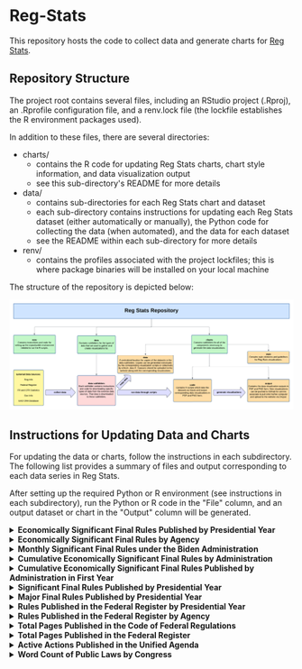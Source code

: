 # Reg-Stats

This repository hosts the code to collect data and generate charts for [Reg Stats](https://regulatorystudies.columbian.gwu.edu/reg-stats).

## Repository Structure

The project root contains several files, including an RStudio project (.Rproj), an .Rprofile configuration file, and a renv.lock file (the lockfile establishes the R environment packages used).

In addition to these files, there are several directories:

- charts/
  - contains the R code for updating Reg Stats charts, chart style information, and data visualization output
  - see this sub-directory's README for more details
- data/
  - contains sub-directories for each Reg Stats chart and dataset
  - each sub-directory contains instructions for updating each Reg Stats dataset (either automatically or manually), the Python code for collecting the data (when automated), and the data for each dataset
  - see the README within each sub-directory for more details
- renv/
  - contains the profiles associated with the project lockfiles; this is where package binaries will be installed on your local machine

The structure of the repository is depicted below:

![Map of Reg Stats Repository](charts/style/repo_map.png) 

## Instructions for Updating Data and Charts

For updating the data or charts, follow the instructions in each subdirectory. The following list provides a summary of
files and output corresponding to each data series in Reg Stats.

After setting up the required Python or R environment (see instructions in each subdirectory), run the Python or R code
in the "File" column, and an output dataset or chart in the "Output" column will be generated.

<details>
  <summary><strong>Economically Significant Final Rules Published by Presidential Year</strong></summary>
  <br/>
  <table>
    <tr>
      <th>Update</th>
      <th>Task</th>
      <th>Location</th>
      <th>File</th>
      <th>Output</th>
    </tr>
    <tr>
      <td rowspan="2">Annually:<br/>1st week of Feb</td>
      <td>Data</td>
      <td><code>data/es_rules/</code></td>
      <td><code>update_es_rules.py</code></td>
      <td><code>econ_significant_rules_by_presidential_year.csv</code></td>
    </tr>
    <tr>
      <td>Chart</td>
      <td><code>charts/</code></td>
      <td><code>code/econ_significant_rules.Rmd</code></td>
      <td>
        <code>output/econ_significant_rules_published_by_presidential_year.pdf</code><br/>
        <code>output/econ_significant_rules_published_by_presidential_year.png</code>
      </td>
    </tr>
  </table>
</details>


<details>
  <summary><strong>Economically Significant Final Rules by Agency</strong></summary>
  <br/>
  <table>
    <tr>
	  <th>Update</th>
      <th>Task</th>
      <th>Location</th>
      <th>File</th>
      <th>Output</th>
    </tr>
        <tr>
      	  <td rowspan="2">Annually:<br/>1st week of Feb</td>
          <td>Data</td>
          <td><code>data/es_rules/</code></td>
          <td><code>by_agency/update_agency_es_rules.py</code></td>
          <td><code>agency_econ_significant_rules_by_presidential_year.csv</code></td>
        </tr>
        <tr>
          <td>Chart</td>
          <td><code>charts/</code></td>
          <td><code>code/agency_econ_significant_rules_by_presidential_year.Rmd</code></td>
          <td><code>output/by_agency/[agency]_econ_significant_rules_by_presidential_year.pdf</code><br/><code>output/by_agency/[agency]_econ_significant_rules_by_presidential_year.png</code></td>
        </tr>
      </table>
</details>


<details>
  <summary><strong>Monthly Significant Final Rules under the Biden Administration</strong></summary>
  <br/>
  <table>
    <tr>
      <th>Update</th>
      <th>Task</th>
      <th>Location</th>
      <th>File</th>
      <th>Output</th>
    </tr>
        <tr>
      	  <td rowspan="2">Monthly:<br/>1st week of month</td>
          <td>Data</td>
          <td><code>data/monthly_es_rules/</code></td>
          <td><code>update_monthly_sig_rules_by_admin.py</code></td>
          <td><code>monthly_significant_rules_by_admin.csv</code></td>
        </tr>
        <tr>
          <td>Chart</td>
          <td><code>charts/</code></td>
          <td><code>code/monthly_sig_rules_by_admin.Rmd</code></td>
          <td><code>output/monthly_significant_rules_biden.pdf</code><br/><code>output/monthly_significant_rules_biden.png</code></td>
        </tr>
      </table>
</details>


<details>
  <summary><strong>Cumulative Economically Significant Final Rules by Administration</strong></summary>
  <br/>
  <table>
    <tr>
      <th>Update</th>
      <th>Task</th>
      <th>Location</th>
      <th>File</th>
      <th>Output</th>
    </tr>
        <tr>
      	  <td rowspan="2">Monthly:<br/>1st week of month</td>
          <td>Data</td>
          <td><code>data/cumulative_es_rules/</code></td>
          <td><code>update_cumulative_es_rules.py</code></td>
          <td><code>cumulative_econ_significant_rules_by_presidential_month.csv</code></td>
        </tr>
        <tr>
          <td>Chart</td>
          <td><code>charts/</code></td>
          <td><code>code/cumulative_econ_significant_rules_by_admin.Rmd</code></td>
          <td><code>output/cumulative_econ_significant_rules_by_presidential_month.pdf</code><br/><code>output/cumulative_econ_significant_rules_by_presidential_month.png</code></td>
        </tr>
      </table>
</details>


<details>
  <summary><strong>Cumulative Economically Significant Final Rules Published by Administration in First Year</strong></summary>
  <br/>
  <table>
    <tr>
      <th>Update</th>
      <th>Task</th>
      <th>Location</th>
      <th>File</th>
      <th>Output</th>
    </tr>
        <tr>
      	  <td rowspan="2">Monthly:<br/>1st week of month</td>
          <td>Data</td>
          <td><code>data/cumulative_es_rules/</code></td>
          <td><code>update_cumulative_es_rules.py</code></td>
          <td><code>cumulative_econ_significant_rules_by_presidential_month.csv</code></td>
        </tr>
        <tr>
          <td>Chart</td>
          <td><code>charts/</code></td>
          <td><code>code/cumulative_econ_significant_rules_first_year.Rmd</code></td>
          <td><code>output/cumulative_econ_significant_rules_by_first_year.pdf</code><br/><code>output/cumulative_econ_significant_rules_by_first_year.png</code></td>
        </tr>
      </table>
</details>


<details>
  <summary><strong>Significant Final Rules Published by Presidential Year</strong></summary>
  <br/>
  <table>
    <tr>
      <th>Update</th>
      <th>Task</th>
      <th>Location</th>
      <th>File</th>
      <th>Output</th>
    </tr>
        <tr>
      	  <td rowspan="2">Annually:<br/>1st week of Feb</td>
          <td>Data</td>
          <td><code>data/sig_rules/</code></td>
          <td><code>update_sig_rules.py</code></td>
          <td><code>significant_rules_by_presidential_year.csv</code></td>
        </tr>
        <tr>
          <td>Chart</td>
          <td><code>charts/</code></td>
          <td><code>code/significant_rules.Rmd</code></td>
          <td><code>output/significant_rules_by_presidential_year.pdf</code><br/><code>output/significant_rules_by_presidential_year.png</code></td>
        </tr>
      </table>
</details>


<details>
  <summary><strong>Major Final Rules Published by Presidential Year</strong></summary>
  <br/>
  <table>
    <tr>
      <th>Update</th>
      <th>Task</th>
      <th>Location</th>
      <th>File</th>
      <th>Output</th>
    </tr>
        <tr>
      	  <td rowspan="2">Annually:<br/>1st week of Feb</td>
          <td>Data</td>
          <td><code>data/major_rules/</code></td>
          <td><code>cradb/scraper.py</code><br/><code>cradb/process_data.py</code></td>
          <td><code>major_rules_by_presidential_year.csv</code></td>
        </tr>
        <tr>
          <td>Chart</td>
          <td><code>charts/</code></td>
          <td><code>code/major_rules.Rmd</code></td>
          <td><code>output/major_rules_by_presidential_year.pdf</code><br/><code>output/major_rules_by_presidential_year.png</code></td>
        </tr>
      </table>
</details>


<details>
  <summary><strong>Rules Published in the Federal Register by Presidential Year</strong></summary>
  <br/>
  <table>
    <tr>
      <th>Update</th>
      <th>Task</th>
      <th>Location</th>
      <th>File</th>
      <th>Output</th>
    </tr>
        <tr>
      	  <td rowspan="2">Annually:<br/>1st week of Feb</td>
          <td>Data</td>
          <td><code>data/fr_rules/</code></td>
          <td><code>code/fr_rules_by_presidential_year.py</code></td>
          <td><code>federal_register_rules_by_presidential_year.csv</code></td>
        </tr>
        <tr>
          <td>Chart</td>
          <td><code>charts/</code></td>
          <td><code>code/federal_register_rules.Rmd</code></td>
          <td><code>output/federal_register_rules_by_presidential_year.pdf</code><br/><code>output/federal_register_rules_by_presidential_year.png</code></td>
        </tr>
      </table>
</details>


<details>
  <summary><strong>Rules Published in the Federal Register by Agency</strong></summary>
  <br/>
  <table>
    <tr>
      <th>Update</th>
      <th>Task</th>
      <th>Location</th>
      <th>File</th>
      <th>Output</th>
    </tr>
        <tr>
      	  <td rowspan="2">Annually:<br/>1st week of Feb</td>
          <td>Data</td>
          <td><code>data/fr_rules/</code></td>
          <td><code>code/agency_fr_rules_by_presidential_year.py</code></td>
          <td><code>agency_federal_register_rules_by_presidential_year.csv</code></td>
        </tr>
        <tr>
          <td>Chart</td>
          <td><code>charts/</code></td>
          <td><code>code/agency_federal_register_rules.Rmd</code></td>
          <td><code>output/by_agency/[agency]_federal_register_rules_by_presidential_year.pdf</code><br/><code>output/by_agency/[agency]_federal_register_rules_by_presidential_year.png</code></td>
        </tr>
      </table>
</details>


<details>
  <summary><strong>Total Pages Published in the Code of Federal Regulations</strong></summary>
  <br/>
  <table>
    <tr>
      <th>Update</th>
      <th>Task</th>
      <th>Location</th>
      <th>File</th>
      <th>Output</th>
    </tr>
        <tr>
      	  <td rowspan="2">Annually:<br/>during first months of calendar year</td>
          <td>Data</td>
          <td><code>data/cfr_pages/</code></td>
          <td><code>update_cfr_pages.py</code></td>
          <td><code>cfr_pages_by_calendar_year.csv</code></td>
        </tr>
        <tr>
          <td>Chart</td>
          <td><code>charts/</code></td>
          <td><code>code/cfr_pages.Rmd</code></td>
          <td><code>output/cfr_pages_by_calendar_year.pdf</code><br/><code>output/cfr_pages_by_calendar_year.png</code></td>
        </tr>
      </table>
</details>


<details>
  <summary><strong>Total Pages Published in the Federal Register</strong></summary>
  <br/>
  <table>
    <tr>
      <th>Update</th>
      <th>Task</th>
      <th>Location</th>
      <th>File</th>
      <th>Output</th>
    </tr>
        <tr>
      	  <td rowspan="2">Annually:<br/>beginning of calendar year</td>
          <td>Data</td>
          <td><code>data/fr_pages/</code></td>
          <td><code>update_fr_pages.py</code></td>
          <td><code>federal_register_pages_by_calendar_year.csv</code></td>
        </tr>
        <tr>
          <td>Chart</td>
          <td><code>charts/</code></td>
          <td><code>code/federal_register_pages.Rmd</code></td>
          <td><code>output/federal_register_pages_by_calendar_year.pdf</code><br/><code>output/federal_register_pages_by_calendar_year.png</code></td>
        </tr>
      </table>
</details>


<details>
  <summary><strong>Active Actions Published in the Unified Agenda</strong></summary>
  <br/>
  <table>
    <tr>
      <th>Update</th>
      <th>Task</th>
      <th>Location</th>
      <th>File</th>
      <th>Output</th>
    </tr>
        <tr>
      	  <td rowspan="2">Biannually:<br/>spring (May/Jun) and fall (Nov/Dec)</td>
          <td>Data</td>
          <td><code>data/ua_actions/</code></td>
          <td><code>update_ua_actions.py</code></td>
          <td><code>active_actions_by_unified_agenda.csv</code></td>
        </tr>
        <tr>
          <td>Chart</td>
          <td><code>charts/</code></td>
          <td><code>code/unified_agenda_active_actions.Rmd</code></td>
          <td><code>output/active_actions_by_unified_agenda.pdf</code><br/><code>output/active_actions_by_unified_agenda.png</code></td>
        </tr>
      </table>
</details>


<details>
  <summary><strong>Word Count of Public Laws by Congress</strong></summary>
  <br/>
  <table>
    <tr>
      <th>Update</th>
      <th>Task</th>
      <th>Location</th>
      <th>File</th>
      <th>Output</th>
    </tr>
        <tr>
      	  <td rowspan="2">Biennially:<br/>2nd week of Jan of odd years</td>
          <td>Data</td>
          <td><code>data/public_laws/</code></td>
          <td><code>collect_public_law_data.py</code></td>
          <td><code>public_law_word_count_by_congress.csv</code></td>
        </tr>
        <tr>
          <td>Chart</td>
          <td><code>charts/</code></td>
          <td><code>code/public_law_word_count_by_congress.Rmd</code></td>
          <td><code>output/public_law_word_count_by_congress.pdf</code><br/><code>output/public_law_word_count_by_congress.png</code></td>
        </tr>
      </table>
</details>

